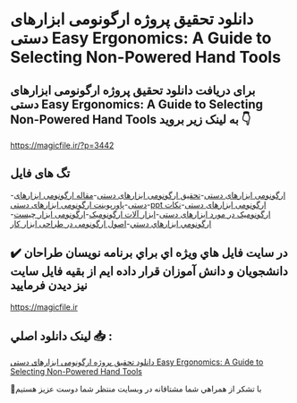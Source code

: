 # دانلود تحقیق پروژه ارگونومی ابزارهای دستی Easy Ergonomics: A Guide to Selecting Non-Powered Hand Tools

## برای دریافت دانلود تحقیق پروژه ارگونومی ابزارهای دستی Easy Ergonomics: A Guide to Selecting Non-Powered Hand Tools به لینک زیر بروید 👇

https://magicfile.ir/?p=3442

## تگ های فایل

-[ارگونومی ابزارهای دستی](https://magicfile.ir/product/%d8%aa%d8%ad%d9%82%db%8c%d9%82-%d9%be%d8%b1%d9%88%da%98%d9%87-%d8%a7%d8%b1%da%af%d9%88%d9%86%d9%88%d9%85%db%8c-%d8%a7%d8%a8%d8%b2%d8%a7%d8%b1%d9%87%d8%a7%db%8c-%d8%af%d8%b3%d8%aa%db%8c-%d9%be%d8%a7%d9%88%d8%b1%d9%be%d9%88%db%8c%d9%86%d8%aa/)-[تحقیق ارگونومی ابزارهای دستی](https://magicfile.ir/product/%d8%aa%d8%ad%d9%82%db%8c%d9%82-%d9%be%d8%b1%d9%88%da%98%d9%87-%d8%a7%d8%b1%da%af%d9%88%d9%86%d9%88%d9%85%db%8c-%d8%a7%d8%a8%d8%b2%d8%a7%d8%b1%d9%87%d8%a7%db%8c-%d8%af%d8%b3%d8%aa%db%8c-%d9%be%d8%a7%d9%88%d8%b1%d9%be%d9%88%db%8c%d9%86%d8%aa/)-[مقاله ارگونومی ابزارهای دستی](https://magicfile.ir/product/%d8%aa%d8%ad%d9%82%db%8c%d9%82-%d9%be%d8%b1%d9%88%da%98%d9%87-%d8%a7%d8%b1%da%af%d9%88%d9%86%d9%88%d9%85%db%8c-%d8%a7%d8%a8%d8%b2%d8%a7%d8%b1%d9%87%d8%a7%db%8c-%d8%af%d8%b3%d8%aa%db%8c-%d9%be%d8%a7%d9%88%d8%b1%d9%be%d9%88%db%8c%d9%86%d8%aa/)-[پاورپوینت ارگونومی ابزارهای دستی](https://magicfile.ir/product/%d8%aa%d8%ad%d9%82%db%8c%d9%82-%d9%be%d8%b1%d9%88%da%98%d9%87-%d8%a7%d8%b1%da%af%d9%88%d9%86%d9%88%d9%85%db%8c-%d8%a7%d8%a8%d8%b2%d8%a7%d8%b1%d9%87%d8%a7%db%8c-%d8%af%d8%b3%d8%aa%db%8c-%d9%be%d8%a7%d9%88%d8%b1%d9%be%d9%88%db%8c%d9%86%d8%aa/)-[ppt ارگونومی ابزارهای دستی](https://magicfile.ir/product/%d8%aa%d8%ad%d9%82%db%8c%d9%82-%d9%be%d8%b1%d9%88%da%98%d9%87-%d8%a7%d8%b1%da%af%d9%88%d9%86%d9%88%d9%85%db%8c-%d8%a7%d8%a8%d8%b2%d8%a7%d8%b1%d9%87%d8%a7%db%8c-%d8%af%d8%b3%d8%aa%db%8c-%d9%be%d8%a7%d9%88%d8%b1%d9%be%d9%88%db%8c%d9%86%d8%aa/)-[نکات ارگونومیک در مورد ابزارهای دستی](https://magicfile.ir/product/%d8%aa%d8%ad%d9%82%db%8c%d9%82-%d9%be%d8%b1%d9%88%da%98%d9%87-%d8%a7%d8%b1%da%af%d9%88%d9%86%d9%88%d9%85%db%8c-%d8%a7%d8%a8%d8%b2%d8%a7%d8%b1%d9%87%d8%a7%db%8c-%d8%af%d8%b3%d8%aa%db%8c-%d9%be%d8%a7%d9%88%d8%b1%d9%be%d9%88%db%8c%d9%86%d8%aa/)-[ابزار آلات ارگونومیک](https://magicfile.ir/product/%d8%aa%d8%ad%d9%82%db%8c%d9%82-%d9%be%d8%b1%d9%88%da%98%d9%87-%d8%a7%d8%b1%da%af%d9%88%d9%86%d9%88%d9%85%db%8c-%d8%a7%d8%a8%d8%b2%d8%a7%d8%b1%d9%87%d8%a7%db%8c-%d8%af%d8%b3%d8%aa%db%8c-%d9%be%d8%a7%d9%88%d8%b1%d9%be%d9%88%db%8c%d9%86%d8%aa/)-[ارگونومی ابزار چیست](https://magicfile.ir/product/%d8%aa%d8%ad%d9%82%db%8c%d9%82-%d9%be%d8%b1%d9%88%da%98%d9%87-%d8%a7%d8%b1%da%af%d9%88%d9%86%d9%88%d9%85%db%8c-%d8%a7%d8%a8%d8%b2%d8%a7%d8%b1%d9%87%d8%a7%db%8c-%d8%af%d8%b3%d8%aa%db%8c-%d9%be%d8%a7%d9%88%d8%b1%d9%be%d9%88%db%8c%d9%86%d8%aa/)-[ارگونومي ابزارهاي دستي](https://magicfile.ir/product/%d8%aa%d8%ad%d9%82%db%8c%d9%82-%d9%be%d8%b1%d9%88%da%98%d9%87-%d8%a7%d8%b1%da%af%d9%88%d9%86%d9%88%d9%85%db%8c-%d8%a7%d8%a8%d8%b2%d8%a7%d8%b1%d9%87%d8%a7%db%8c-%d8%af%d8%b3%d8%aa%db%8c-%d9%be%d8%a7%d9%88%d8%b1%d9%be%d9%88%db%8c%d9%86%d8%aa/)-[اصول ارگونومی در طراحی ابزار کار](https://magicfile.ir/product/%d8%aa%d8%ad%d9%82%db%8c%d9%82-%d9%be%d8%b1%d9%88%da%98%d9%87-%d8%a7%d8%b1%da%af%d9%88%d9%86%d9%88%d9%85%db%8c-%d8%a7%d8%a8%d8%b2%d8%a7%d8%b1%d9%87%d8%a7%db%8c-%d8%af%d8%b3%d8%aa%db%8c-%d9%be%d8%a7%d9%88%d8%b1%d9%be%d9%88%db%8c%d9%86%d8%aa/)

## ✔️ در سايت فايل هاي ويژه اي براي برنامه نويسان طراحان دانشجويان و دانش آموزان قرار داده ايم از بقيه فايل سايت نيز ديدن فرماييد

https://magicfile.ir


## لينک دانلود اصلي 📥 :

[دانلود تحقیق پروژه ارگونومی ابزارهای دستی Easy Ergonomics: A Guide to Selecting Non-Powered Hand Tools](https://magicfile.ir/product/%d8%aa%d8%ad%d9%82%db%8c%d9%82-%d9%be%d8%b1%d9%88%da%98%d9%87-%d8%a7%d8%b1%da%af%d9%88%d9%86%d9%88%d9%85%db%8c-%d8%a7%d8%a8%d8%b2%d8%a7%d8%b1%d9%87%d8%a7%db%8c-%d8%af%d8%b3%d8%aa%db%8c-%d9%be%d8%a7%d9%88%d8%b1%d9%be%d9%88%db%8c%d9%86%d8%aa/) 


🙏با تشکر از همراهي شما مشتاقانه در وبسایت منتظر شما دوست عزیز هستیم

